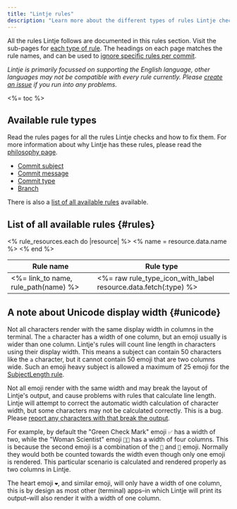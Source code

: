 ```yaml
---
title: "Lintje rules"
description: "Learn more about the different types of rules Lintje checks for, how they work and how to resolve any issues."
---
```


All the rules Lintje follows are documented in this rules section. Visit the sub-pages for [each type of rule](#available-rule-types). The headings on each page matches the rule names, and can be used to [ignore specific rules per commit](/docs/configuration/#ignoring-rules-per-commit).

_Lintje is primarily focussed on supporting the English language, other languages may not be compatible with every rule currently. Please [create an issue][issues] if you run into any problems._

<%= toc %>

## Available rule types

Read the rules pages for all the rules Lintje checks and how to fix them. For more information about why Lintje has these rules, please read the [philosophy page](/docs/philosophy/).

- [Commit subject](/docs/rules/commit-subject/)
- [Commit message](/docs/rules/commit-message/)
- [Commit type](/docs/rules/commit-type/)
- [Branch](/docs/rules/branch/)

There is also a [list of all available rules](#rules) available.

## List of all available rules {#rules}

<table>
  <thead>
    <tr>
      <th class="td-width-50p">Rule name</th>
      <th>Rule type</th>
    </tr>
  </thead>
  <tbody>
<% rule_resources.each do |resource| %>
<% name = resource.data.name %>
    <tr>
      <td><%= link_to name, rule_path(name) %></td>
      <td>
        <span title="<%= rule_type_description(resource.data.fetch(:type)) %>">
          <%= raw rule_type_icon_with_label resource.data.fetch(:type) %>
        </span>
      </td>
    </tr>
<% end %>
  </tbody>
</table>

## A note about Unicode display width {#unicode}

Not all characters render with the same display width in columns in the terminal. The `a` character has a width of one column, but an emoji usually is wider than one column. Lintje's rules will count line length in characters using their display width. This means a subject can contain 50 characters like the `a` character, but it cannot contain 50 emoji that are two columns wide. Such an emoji heavy subject is allowed a maximum of 25 emoji for the [SubjectLength rule](/docs/rules/commit-subject/#subjectlength).

Not all emoji render with the same width and may break the layout of Lintje's output, and cause problems with rules that calculate line length. Lintje will attempt to correct the automatic width calculation of character width, but some characters may not be calculated correctly. This is a bug. Please [report any characters with that break the output][issues].

For example, by default the "Green Check Mark" emoji `✅` has a width of two, while the "Woman Scientist" emoji `👩‍🔬` has a width of four columns. This is because the second emoji is a combination of the `👩` and `🔬` emoji. Normally they would both be counted towards the width even though only one emoji is rendered. This particular scenario is calculated and rendered properly as two columns in Lintje.

The heart emoji `❤️`, and similar emoji, will only have a width of one column, this is by design as most other (terminal) apps–in which Lintje will print its output–will also render it with a width of one column.

[issues]: <%= site.metadata.issue_tracker %>
